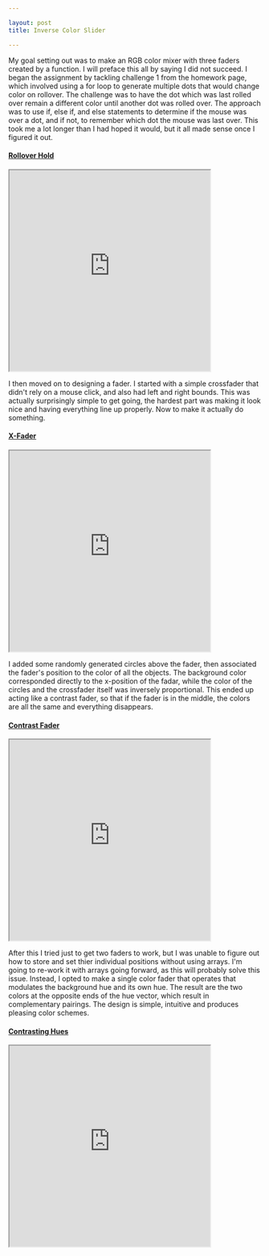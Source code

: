 ```yaml
---

layout: post
title: Inverse Color Slider

---
```


My goal setting out was to make an RGB color mixer with three faders created by a function. I will preface this all by saying I did not succeed. I began the assignment by tackling challenge 1 from the homework page, which involved using a for loop to generate multiple dots that would change color on rollover. The challenge was to have the dot which was last rolled over remain a different color until another dot was rolled over. The approach was to use if, else if, and else statements to determine if the mouse was over a dot, and if not, to remember which dot the mouse was last over. This took me a lot longer than I had hoped it would, but it all made sense once I figured it out. 

#### [Rollover Hold](https://alpha.editor.p5js.org/patchbae/sketches/S1ObN2ds-)
<iframe width="400" height="400" src="https://alpha.editor.p5js.org/embed/S1ObN2ds-"></iframe>

I then moved on to designing a fader. I started with a simple crossfader that didn't rely on a mouse click, and also had left and right bounds. This was actually surprisingly simple to get going, the hardest part was making it look nice and having everything line up properly. Now to make it actually do something.

#### [X-Fader](https://alpha.editor.p5js.org/patchbae/sketches/rJ2J_jusW)
<iframe width="400" height="400" src="https://alpha.editor.p5js.org/embed/rJ2J_jusW"></iframe>

I added some randomly generated circles above the fader, then associated the fader's position to the color of all the objects. The background color corresponded directly to the x-position of the fadar, while the color of the circles and the crossfader itself was inversely proportional. This ended up acting like a contrast fader, so that if the fader is in the middle, the colors are all the same and everything disappears. 

#### [Contrast Fader](https://alpha.editor.p5js.org/patchbae/sketches/rJ2J_jusW)
<iframe width="400" height="400" src="https://alpha.editor.p5js.org/embed/rJ2J_jusW"></iframe>

After this I tried just to get two faders to work, but I was unable to figure out how to store and set thier individual positions without using arrays. I'm going to re-work it with arrays going forward, as this will probably solve this issue. Instead, I opted to make a single color fader that operates that modulates the background hue and its own hue. The result are the two colors at the opposite ends of the hue vector, which result in complementary pairings. The design is simple, intuitive and produces pleasing color schemes. 

#### [Contrasting Hues](https://alpha.editor.p5js.org/patchbae/sketches/Hk2zTadoZ)
<iframe width="400" height="400" src="https://alpha.editor.p5js.org/embed/Hk2zTadoZ"></iframe>
